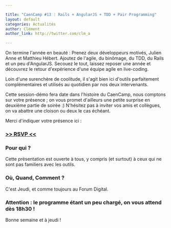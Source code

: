 ```yaml
---

title: "CaenCamp #13 : Rails + AngularJS + TDD + Pair Programming"
layout: default
categories: Actualités
author: Clément
author_link: http://twitter.com/clm_a

---
```


On termine l'année en beauté :
Prenez deux développeurs motivés, Julien Anne et Matthieu Hébert. Ajoutez de l'agile, du binômage, du TDD, du Rails et un peu d'AngularJS. Secouez le tout, laissez reposer une année et découvrez le retour d'expérience d'une équipe agile en live-coding.

Loin d'une surenchère de coolitude, il s'agit bien ici d'outils parfaitement complémentaires et utilisés au quotidien par nos deux intervenants.

Cette session-démo fera date dans l'histoire du CaenCamp, nous comptons sur votre présence ;
on vous promet d'ailleurs une petite surprise en deuxième partie de soirée :)
N'hésitez pas à inviter vos amis et collègues, on va abattre une cloison ou deux le cas échéant.

Merci d'indiquer votre présence ici :

### [>> RSVP <<](https://docs.google.com/forms/d/1tvKL-H9H5IH6E87gJTdmlDDOW6M5Ut6FsrBdSIXa9q0/viewform)


### Pour qui ?

Cette présentation est ouverte à tous, y compris (et surtout) à ceux qui ne sont pas familiers avec les outils.

### Où, Quand, Comment ?

C'est Jeudi, et comme toujours au Forum Digital.
### Attention : le programme étant un peu chargé, on vous attend dès 18h30 !

Bonne semaine et à jeudi !
